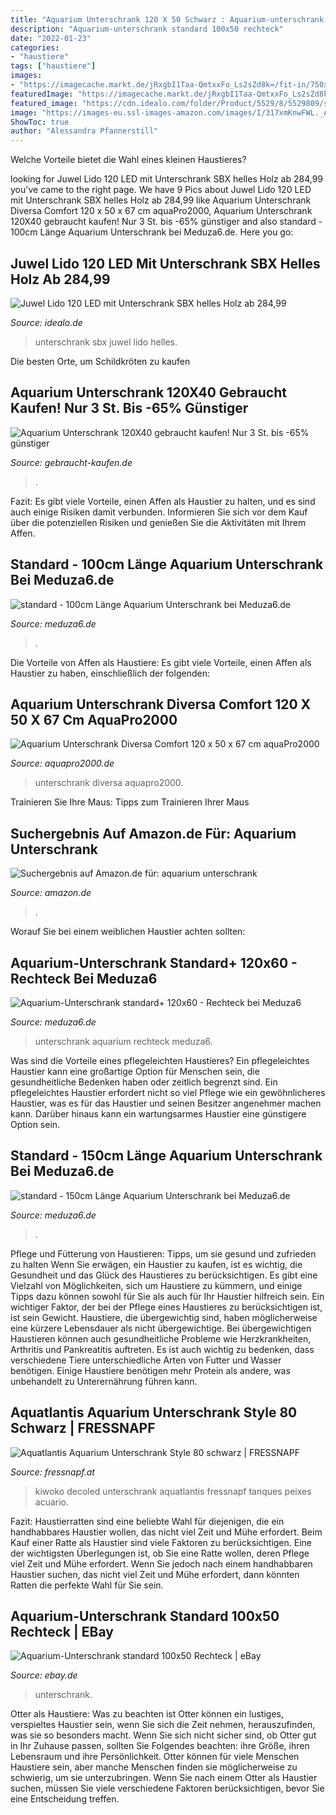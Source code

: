 ```yaml
---
title: "Aquarium Unterschrank 120 X 50 Schwarz : Aquarium-unterschrank Standard+ 120x60"
description: "Aquarium-unterschrank standard 100x50 rechteck"
date: "2022-01-23"
categories:
- "haustiere"
tags: ["haustiere"]
images:
- "https://imagecache.markt.de/jRxgbI1Taa-QmtxxFo_Ls2sZd8k=/fit-in/750x562/images_classifieds/16/aa/00f1-cfd5-427c-9f59-cd66297c78c3/large.jpg"
featuredImage: "https://imagecache.markt.de/jRxgbI1Taa-QmtxxFo_Ls2sZd8k=/fit-in/750x562/images_classifieds/16/aa/00f1-cfd5-427c-9f59-cd66297c78c3/large.jpg"
featured_image: "https://cdn.idealo.com/folder/Product/5529/8/5529809/s1_produktbild_max_2/juwel-lido-120-led-mit-unterschrank-sbx-helles-holz.jpg"
image: "https://images-eu.ssl-images-amazon.com/images/I/317xmKnwFWL._AC_US218_.jpg"
ShowToc: true
author: "Alessandra Pfannerstill"
---
```



Welche Vorteile bietet die Wahl eines kleinen Haustieres?

	

		
looking for Juwel Lido 120 LED mit Unterschrank SBX helles Holz ab 284,99 you've came to the right page. We have 9 Pics about Juwel Lido 120 LED mit Unterschrank SBX helles Holz ab 284,99 like Aquarium Unterschrank Diversa Comfort 120 x 50 x 67 cm aquaPro2000, Aquarium Unterschrank 120X40 gebraucht kaufen! Nur 3 St. bis -65% günstiger and also standard - 100cm Länge Aquarium Unterschrank bei Meduza6.de. Here you go:
		
    
## Juwel Lido 120 LED Mit Unterschrank SBX Helles Holz Ab 284,99

<img loading=lazy src="https://cdn.idealo.com/folder/Product/5529/8/5529809/s1_produktbild_max_2/juwel-lido-120-led-mit-unterschrank-sbx-helles-holz.jpg" onerror="this.onerror=null;this.src='https://tse1.mm.bing.net/th?id=OIP.nz2QzM_Z1jBFfor3Qacw1gHaOc&amp;pid=15.1';" alt="Juwel Lido 120 LED mit Unterschrank SBX helles Holz ab 284,99">

_Source: idealo.de_

>unterschrank sbx juwel lido helles. 

	

Die besten Orte, um Schildkröten zu kaufen

    
## Aquarium Unterschrank 120X40 Gebraucht Kaufen! Nur 3 St. Bis -65% Günstiger

<img loading=lazy src="https://imagecache.markt.de/jRxgbI1Taa-QmtxxFo_Ls2sZd8k=/fit-in/750x562/images_classifieds/16/aa/00f1-cfd5-427c-9f59-cd66297c78c3/large.jpg" onerror="this.onerror=null;this.src='https://tse1.mm.bing.net/th?id=OIP.UbI8mz3rnTAVMAfpc3pJaQHaFj&amp;pid=15.1';" alt="Aquarium Unterschrank 120X40 gebraucht kaufen! Nur 3 St. bis -65% günstiger">

_Source: gebraucht-kaufen.de_

>. 

	

Fazit: Es gibt viele Vorteile, einen Affen als Haustier zu halten, und es sind auch einige Risiken damit verbunden. Informieren Sie sich vor dem Kauf über die potenziellen Risiken und genießen Sie die Aktivitäten mit Ihrem Affen.

    
## Standard - 100cm Länge Aquarium Unterschrank Bei Meduza6.de

<img loading=lazy src="http://www.meduza6.de/artikel/735/standard-plus-100x40-aquarium-unterschrank_thn180.jpg" onerror="this.onerror=null;this.src='https://tse4.mm.bing.net/th?id=OIP.nEPpTz6gMivf0ym5y3RYvQAAAA&amp;pid=15.1';" alt="standard - 100cm Länge Aquarium Unterschrank bei Meduza6.de">

_Source: meduza6.de_

>. 

	

Die Vorteile von Affen als Haustiere: Es gibt viele Vorteile, einen Affen als Haustier zu haben, einschließlich der folgenden:

    
## Aquarium Unterschrank Diversa Comfort 120 X 50 X 67 Cm AquaPro2000

<img loading=lazy src="https://www.aquapro2000.de/media/catalog/product/cache/1/image/1c6643041eecd79b11d8bbe3fbef5504/1/3/13611_0_15_1_1_1_1_1.jpg" onerror="this.onerror=null;this.src='https://tse2.mm.bing.net/th?id=OIP.Mv1lH9ugBkbLs6nhjmns2wHaE8&amp;pid=15.1';" alt="Aquarium Unterschrank Diversa Comfort 120 x 50 x 67 cm aquaPro2000">

_Source: aquapro2000.de_

>unterschrank diversa aquapro2000. 

	

Trainieren Sie Ihre Maus: Tipps zum Trainieren Ihrer Maus

    
## Suchergebnis Auf Amazon.de Für: Aquarium Unterschrank

<img loading=lazy src="https://images-eu.ssl-images-amazon.com/images/I/317xmKnwFWL._AC_US218_.jpg" onerror="this.onerror=null;this.src='https://tse1.mm.bing.net/th?id=OIP.BZLZm0GicTg01kTHGajrzAAAAA&amp;pid=15.1';" alt="Suchergebnis auf Amazon.de für: aquarium unterschrank">

_Source: amazon.de_

>. 

	

Worauf Sie bei einem weiblichen Haustier achten sollten:

    
## Aquarium-Unterschrank Standard+ 120x60 - Rechteck Bei Meduza6

<img loading=lazy src="https://www.meduza6.de/artikel/982/standard-plus-120x60-aquarium-unterschrank.jpg" onerror="this.onerror=null;this.src='https://tse2.mm.bing.net/th?id=OIP.rp-Q2cvGcXCwTBsZVibRDQHaFj&amp;pid=15.1';" alt="Aquarium-Unterschrank standard+ 120x60 - Rechteck bei Meduza6">

_Source: meduza6.de_

>unterschrank aquarium rechteck meduza6. 

	

Was sind die Vorteile eines pflegeleichten Haustieres?
Ein pflegeleichtes Haustier kann eine großartige Option für Menschen sein, die gesundheitliche Bedenken haben oder zeitlich begrenzt sind. Ein pflegeleichtes Haustier erfordert nicht so viel Pflege wie ein gewöhnlicheres Haustier, was es für das Haustier und seinen Besitzer angenehmer machen kann. Darüber hinaus kann ein wartungsarmes Haustier eine günstigere Option sein.

    
## Standard - 150cm Länge Aquarium Unterschrank Bei Meduza6.de

<img loading=lazy src="https://www.meduza6.de/artikel/983/standard-plus-150x50-aquarium-unterschrank_thn180.jpg" onerror="this.onerror=null;this.src='https://tse4.mm.bing.net/th?id=OIP.22SAkKZA5NFSrMaSHzUcugAAAA&amp;pid=15.1';" alt="standard - 150cm Länge Aquarium Unterschrank bei Meduza6.de">

_Source: meduza6.de_

>. 

	

Pflege und Fütterung von Haustieren: Tipps, um sie gesund und zufrieden zu halten
Wenn Sie erwägen, ein Haustier zu kaufen, ist es wichtig, die Gesundheit und das Glück des Haustieres zu berücksichtigen. Es gibt eine Vielzahl von Möglichkeiten, sich um Haustiere zu kümmern, und einige Tipps dazu können sowohl für Sie als auch für Ihr Haustier hilfreich sein. Ein wichtiger Faktor, der bei der Pflege eines Haustieres zu berücksichtigen ist, ist sein Gewicht. Haustiere, die übergewichtig sind, haben möglicherweise eine kürzere Lebensdauer als nicht übergewichtige. Bei übergewichtigen Haustieren können auch gesundheitliche Probleme wie Herzkrankheiten, Arthritis und Pankreatitis auftreten. Es ist auch wichtig zu bedenken, dass verschiedene Tiere unterschiedliche Arten von Futter und Wasser benötigen. Einige Haustiere benötigen mehr Protein als andere, was unbehandelt zu Unterernährung führen kann.

    
## Aquatlantis Aquarium Unterschrank Style 80 Schwarz | FRESSNAPF

<img loading=lazy src="https://media.os.fressnapf.com/products/img/1118277/1118277_8848294467285.jpg?t=prod_s" onerror="this.onerror=null;this.src='https://tse1.mm.bing.net/th?id=OIP.KHW9Gt5DGku0c3KnYyRMjwAAAA&amp;pid=15.1';" alt="Aquatlantis Aquarium Unterschrank Style 80 schwarz | FRESSNAPF">

_Source: fressnapf.at_

>kiwoko decoled unterschrank aquatlantis fressnapf tanques peixes acuario. 

	

Fazit: Haustierratten sind eine beliebte Wahl für diejenigen, die ein handhabbares Haustier wollen, das nicht viel Zeit und Mühe erfordert.
Beim Kauf einer Ratte als Haustier sind viele Faktoren zu berücksichtigen. Eine der wichtigsten Überlegungen ist, ob Sie eine Ratte wollen, deren Pflege viel Zeit und Mühe erfordert. Wenn Sie jedoch nach einem handhabbaren Haustier suchen, das nicht viel Zeit und Mühe erfordert, dann könnten Ratten die perfekte Wahl für Sie sein.

    
## Aquarium-Unterschrank Standard 100x50 Rechteck | EBay

<img loading=lazy src="https://i.ebayimg.com/images/g/JyMAAOSwPkJbOjRP/s-l400.jpg" onerror="this.onerror=null;this.src='https://tse1.mm.bing.net/th?id=OIP.nuu0O2UIusZFxfUCOLEySwAAAA&amp;pid=15.1';" alt="Aquarium-Unterschrank standard 100x50 Rechteck | eBay">

_Source: ebay.de_

>unterschrank. 

	

Otter als Haustiere: Was zu beachten ist
Otter können ein lustiges, verspieltes Haustier sein, wenn Sie sich die Zeit nehmen, herauszufinden, was sie so besonders macht. Wenn Sie sich nicht sicher sind, ob Otter gut in Ihr Zuhause passen, sollten Sie Folgendes beachten: ihre Größe, ihren Lebensraum und ihre Persönlichkeit. Otter können für viele Menschen Haustiere sein, aber manche Menschen finden sie möglicherweise zu schwierig, um sie unterzubringen. Wenn Sie nach einem Otter als Haustier suchen, müssen Sie viele verschiedene Faktoren berücksichtigen, bevor Sie eine Entscheidung treffen.

